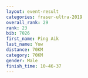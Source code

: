 ```yaml
---
layout: event-result 
categories: fraser-ultra-2019 
overall_rank: 29
rank: 23
bib: 7026
first_name: Ping Aik
last_name: Yow
distance: 70KM
category: 70KM
gender: Male
finish_time: 10-46-37
---
```

